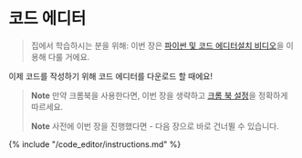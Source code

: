# 코드 에디터

> 집에서 학습하시는 분을 위해: 이번 장은 [파이썬 및 코드 에디터설치 비디오](https://www.youtube.com/watch?v=pVTaqzKZCdA&t=4m43s)을 이용해 다룰 거에요.

이제 코드를 작성하기 위해 코드 에디터를 다운로드 할 때에요!

> **Note** 만약 크롬북을 사용한다면, 이번 장을 생략하고 [크롬 북 설정](../chromebook_setup/README.md)을 정확하게 따르세요.
> 
> **Note** 사전에 이번 장을 진행했다면 - 다음 장으로 바로 건너뛸 수 있습니다.

{% include "/code_editor/instructions.md" %}